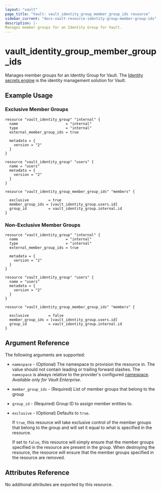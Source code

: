 ```yaml
---
layout: "vault"
page_title: "Vault: vault_identity_group_member_group_ids resource"
sidebar_current: "docs-vault-resource-identity-group-member-group-ids"
description: |-
Manages member groups for an Identity Group for Vault.
---
```


# vault\_identity\_group\_member\_group\_ids

Manages member groups for an Identity Group for Vault. The
[Identity secrets engine](https://www.vaultproject.io/docs/secrets/identity/index.html)
is the identity management solution for Vault.

## Example Usage

### Exclusive Member Groups

```hcl
resource "vault_identity_group" "internal" {
  name                      = "internal"
  type                      = "internal"
  external_member_group_ids = true

  metadata = {
    version = "2"
  }
}

resource "vault_identity_group" "users" {
  name = "users"
  metadata = {
    version = "2"
  }
}

resource "vault_identity_group_member_group_ids" "members" {

  exclusive         = true
  member_group_ids = [vault_identity_group.users.id]
  group_id          = vault_identity_group.internal.id
}
```

### Non-Exclusive Member Groups

```hcl
resource "vault_identity_group" "internal" {
  name                      = "internal"
  type                      = "internal"
  external_member_group_ids = true

  metadata = {
    version = "2"
  }
}

resource "vault_identity_group" "users" {
  name = "users"
  metadata = {
    version = "2"
  }
}

resource "vault_identity_group_member_group_ids" "members" {

  exclusive         = false
  member_group_ids = [vault_identity_group.users.id]
  group_id          = vault_identity_group.internal.id
}
```

## Argument Reference

The following arguments are supported:

* `namespace` - (Optional) The namespace to provision the resource in.
  The value should not contain leading or trailing forward slashes.
  The `namespace` is always relative to the provider's configured [namespace](/docs/providers/vault/index.html#namespace).
  *Available only for Vault Enterprise*.

* `member_group_ids` - (Required) List of member groups that belong to the group

* `group_id` - (Required) Group ID to assign member entities to.

* `exclusive` - (Optional) Defaults to `true`.

  If `true`, this resource will take exclusive control of the member groups that belong to the group and will set
  it equal to what is specified in the resource.

  If set to `false`, this resource will simply ensure that the member groups specified in the resource are present 
  in the group. When destroying the resource, the resource will ensure that the member groups specified in the resource
  are removed.

## Attributes Reference

No additional attributes are exported by this resource.
